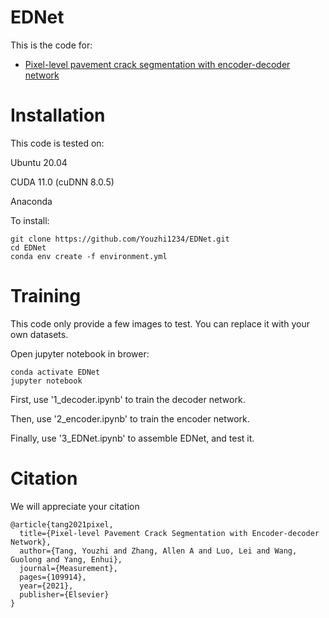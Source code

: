 # EDNet
This is the code for:
 - [Pixel-level pavement crack segmentation with encoder-decoder network](https://www.sciencedirect.com/science/article/abs/pii/S0263224121008538)
# Installation
This code is tested on:

Ubuntu 20.04

CUDA 11.0 (cuDNN 8.0.5)

Anaconda

To install:
```Shell
git clone https://github.com/Youzhi1234/EDNet.git
cd EDNet
conda env create -f environment.yml
```
# Training
This code only provide a few images to test. You can replace it with your own datasets. 

Open jupyter notebook in brower:
```Shell
conda activate EDNet
jupyter notebook
```
First, use '1_decoder.ipynb' to train the decoder network.

Then, use '2_encoder.ipynb' to train the encoder network.

Finally, use '3_EDNet.ipynb' to assemble EDNet, and test it.
# Citation
We will appreciate your citation
```
@article{tang2021pixel,
  title={Pixel-level Pavement Crack Segmentation with Encoder-decoder Network},
  author={Tang, Youzhi and Zhang, Allen A and Luo, Lei and Wang, Guolong and Yang, Enhui},
  journal={Measurement},
  pages={109914},
  year={2021},
  publisher={Elsevier}
}
```
